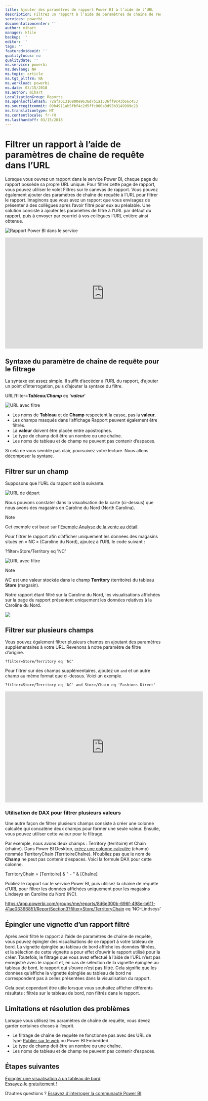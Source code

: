 ```yaml
---
title: Ajouter des paramètres de rapport Power BI à l’aide de l’URL
description: Filtrez un rapport à l’aide de paramètres de chaîne de requête URL et filtrez même sur plusieurs champs.
services: powerbi
documentationcenter: ''
author: mihart
manager: kfile
backup: ''
editor: ''
tags: ''
featuredvideoid: ''
qualityfocus: no
qualitydate: ''
ms.service: powerbi
ms.devlang: NA
ms.topic: article
ms.tgt_pltfrm: NA
ms.workload: powerbi
ms.date: 03/15/2018
ms.author: mihart
LocalizationGroup: Reports
ms.openlocfilehash: 72afa61316800e9636d7b1a1536ff9c43b66c453
ms.sourcegitcommit: 00b4911ab5fbf4c2d5ffc000a3d95b3149909c28
ms.translationtype: HT
ms.contentlocale: fr-FR
ms.lasthandoff: 03/15/2018
---
```

# <a name="filter-a-report-using-query-string-parameters-in-the-url"></a>Filtrer un rapport à l’aide de paramètres de chaîne de requête dans l’URL
Lorsque vous ouvrez un rapport dans le service Power BI, chaque page du rapport possède sa propre URL unique. Pour filtrer cette page de rapport, vous pouvez utiliser le volet Filtres sur le canevas de rapport.  Vous pouvez également ajouter des paramètres de chaîne de requête à l’URL pour filtrer le rapport. Imaginons que vous avez un rapport que vous envisagez de présenter à des collègues après l’avoir filtré pour eux au préalable. Une solution consiste à ajouter les paramètres de filtre à l’URL par défaut du rapport, puis à envoyer par courriel à vos collègues l’URL entière ainsi obtenue.

![Rapport Power BI dans le service](media/service-url-filters/power-bi-report2.png)

<iframe width="640" height="360" src="https://www.youtube.com/embed/WQFtN8nvM4A?list=PLv2BtOtLblH3YE_Ycas5B1GtcoFfJXavO&amp;showinfo=0" frameborder="0" allowfullscreen></iframe>

## <a name="query-string-parameter-syntax-for-filtering"></a>Syntaxe du paramètre de chaîne de requête pour le filtrage
La syntaxe est assez simple. Il suffit d’accéder à l’URL du rapport, d’ajouter un point d’interrogation, puis d’ajouter la syntaxe du filtre.

URL?filter=***Tableau***/***Champ*** eq '***valeur***'

![URL avec filtre](media/service-url-filters/power-bi-filter-urls7b.png)

* Les noms de **Tableau** et de **Champ** respectent la casse, pas la **valeur**.
* Les champs masqués dans l’affichage Rapport peuvent également être filtrés.
* La **valeur** doivent être placée entre apostrophes.
* Le type de champ doit être un nombre ou une chaîne.
* Les noms de tableau et de champ ne peuvent pas contenir d’espaces.

Si cela ne vous semble pas clair, poursuivez votre lecture. Nous allons décomposer la syntaxe.  

## <a name="filter-on-a-field"></a>Filtrer sur un champ
Supposons que l’URL du rapport soit la suivante.

![URL de départ](media/service-url-filters/power-bi-filter-urls6.png)

Nous pouvons constater dans la visualisation de la carte (ci-dessus) que nous avons des magasins en Caroline du Nord (North Carolina).

>[!NOTE]
>Cet exemple est basé sur l’[Exemple Analyse de la vente au détail](sample-datasets.md).
> 

Pour filtrer le rapport afin d’afficher uniquement les données des magasins situés en « NC » (Caroline du Nord), ajoutez à l’URL le code suivant :

?filter=Store/Territory eq 'NC'

![URL avec filtre](media/service-url-filters/power-bi-filter-urls7.png)

>[!NOTE]
>*NC* est une valeur stockée dans le champ **Territory** (territoire) du tableau **Store** (magasin).
> 
> 

Notre rapport étant filtré sur la Caroline du Nord, les visualisations affichées sur la page du rapport présentent uniquement les données relatives à la Caroline du Nord.

![](media/service-url-filters/power-bi-report4.png)

## <a name="filter-on-multiple-fields"></a>Filtrer sur plusieurs champs
Vous pouvez également filtrer plusieurs champs en ajoutant des paramètres supplémentaires à votre URL. Revenons à notre paramètre de filtre d’origine.

```
?filter=Store/Territory eq 'NC'
```

Pour filtrer sur des champs supplémentaires, ajoutez un `and` et un autre champ au même format que ci-dessus. Voici un exemple.

```
?filter=Store/Territory eq 'NC' and Store/Chain eq 'Fashions Direct'
```

<iframe width="640" height="360" src="https://www.youtube.com/embed/0sDGKxOaC8w?showinfo=0" frameborder="0" allowfullscreen></iframe>


### <a name="using-dax-to-filter-on-multiple-values"></a>Utilisation de DAX pour filtrer plusieurs valeurs
Une autre façon de filtrer plusieurs champs consiste à créer une colonne calculée qui concatène deux champs pour former une seule valeur. Ensuite, vous pouvez utiliser cette valeur pour le filtrage.

Par exemple, nous avons deux champs : Territory (territoire) et Chain (chaîne). Dans Power BI Desktop, [créez une colonne calculée](desktop-tutorial-create-calculated-columns.md) (champ) nommée TerritoryChain (TerritoireChaîne). N’oubliez pas que le nom de **Champ** ne peut pas contenir d’espaces. Voici la formule DAX pour cette colonne.

TerritoryChain = [Territoire] & " - " & [Chaîne]

Publiez le rapport sur le service Power BI, puis utilisez la chaîne de requête d’URL pour filtrer les données affichées uniquement pour les magasins Lindseys en Caroline du Nord (NC).

https://app.powerbi.com/groups/me/reports/8d6e300b-696f-498e-b611-41ae03366851/ReportSection3?filter=Store/TerritoryChain eq ’NC–Lindseys’

## <a name="pin-a-tile-from-a-filtered-report"></a>Épingler une vignette d’un rapport filtré
Après avoir filtré le rapport à l’aide de paramètres de chaîne de requête, vous pouvez épingler des visualisations de ce rapport à votre tableau de bord. La vignette épinglée au tableau de bord affiche les données filtrées, et la sélection de cette vignette a pour effet d’ouvrir le rapport utilisé pour la créer.  Toutefois, le filtrage que vous avez effectué à l’aide de l’URL n’est pas enregistré avec le rapport et, en cas de sélection de la vignette épinglée au tableau de bord, le rapport qui s’ouvre n’est pas filtré.  Cela signifie que les données qu’affiche la vignette épinglée au tableau de bord ne correspondent pas à celles présentées dans la visualisation du rapport.

Cela peut cependant être utile lorsque vous souhaitez afficher différents résultats : filtrés sur le tableau de bord, non filtrés dans le rapport.

## <a name="limitations-and-troubleshooting"></a>Limitations et résolution des problèmes
Lorsque vous utilisez les paramètres de chaîne de requête, vous devez garder certaines choses à l’esprit.

* Le filtrage de chaîne de requête ne fonctionne pas avec des URL de type [Publier sur le web](service-publish-to-web.md) ou Power BI Embedded.   
* Le type de champ doit être un nombre ou une chaîne.
* Les noms de tableau et de champ ne peuvent pas contenir d’espaces.

## <a name="next-steps"></a>Étapes suivantes
[Épingler une visualisation à un tableau de bord](service-dashboard-pin-tile-from-report.md)  
[Essayez-le gratuitement !](https://powerbi.com/)

D’autres questions ? [Essayez d’interroger la communauté Power BI](http://community.powerbi.com/)


